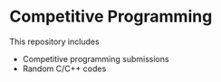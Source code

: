 # Competitive Programming

This repository includes
- Competitive programming submissions
- Random C/C++ codes
